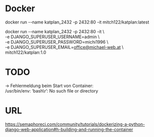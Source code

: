 # Docker

docker run --name katplan_2432 -p 2432:80 -it mitch122/katplan:latest

docker run  --name katplan_2432 -p 2432:80 -it \  
     -e DJANGO_SUPERUSER_USERNAME=admin \  
     -e DJANGO_SUPERUSER_PASSWORD=michi1996 \  
     -e DJANGO_SUPERUSER_EMAIL=office@michael-web.at \  
     mitch122/katplan:1.0

# TODO

-> Fehlermeldung beim Start von Container:  
  /usr/bin/env: ‘bash\r’: No such file or directory


# URL
https://semaphoreci.com/community/tutorials/dockerizing-a-python-django-web-application#h-building-and-running-the-container

